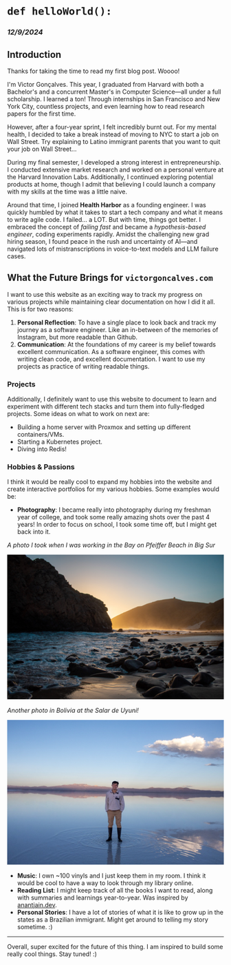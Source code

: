 # `def helloWorld():`

### *12/9/2024*

## Introduction

Thanks for taking the time to read my first blog post. Woooo!

I'm Victor Gonçalves. This year, I graduated from Harvard with both a Bachelor's and a concurrent Master's in Computer Science—all under a full scholarship. I learned a ton! Through internships in San Francisco and New York City, countless projects, and even learning how to read research papers for the first time.

However, after a four-year sprint, I felt incredibly burnt out. For my mental health, I decided to take a break instead of moving to NYC to start a job on Wall Street. Try explaining to Latino immigrant parents that you want to quit your job on Wall Street...

During my final semester, I developed a strong interest in entrepreneurship. I conducted extensive market research and worked on a personal venture at the Harvard Innovation Labs. Additionally, I continued exploring potential products at home, though I admit that believing I could launch a company with my skills at the time was a little naive.

Around that time, I joined **Health Harbor** as a founding engineer. I was quickly humbled by what it takes to start a tech company and what it means to write agile code. I failed... a LOT. But with time, things got better. I embraced the concept of *failing fast* and became a *hypothesis-based engineer*, coding experiments rapidly. Amidst the challenging new grad hiring season, I found peace in the rush and uncertainty of AI—and navigated lots of mistranscriptions in voice-to-text models and LLM failure cases.

## What the Future Brings for `victorgoncalves.com`

I want to use this website as an exciting way to track my progress on various projects while maintaining clear documentation on how I did it all. This is for two reasons:

1. **Personal Reflection**: To have a single place to look back and track my journey as a software engineer. Like an in-between of the memories of Instagram, but more readable than Github.
2. **Communication**: At the foundations of my career is my belief towards excellent communication. As a software engineer, this comes with writing clean code, and excellent documentation. I want to use my projects as practice of writing readable things.

### Projects

Additionally, I definitely want to use this website to document to learn and experiment with different tech stacks and turn them into fully-fledged projects. Some ideas on what to work on next are:

- Building a home server with Proxmox and setting up different containers/VMs.
- Starting a Kubernetes project.
- Diving into Redis!

### Hobbies & Passions
I think it would be really cool to expand my hobbies into the website and create interactive portfolios for my various hobbies. Some examples would be:

- **Photography**: I became really into photography during my freshman year of college, and took some really amazing shots over the past 4 years! In order to focus on school, I took some time off, but I might get back into it.

*A photo I took when I was working in the Bay on Pfeiffer Beach in Big Sur*

![Pfeiffer Beach Big Sur](/blog/photos/hello-world/big_sur.jpeg "Pfeiffer Beach Big Sur")

*Another photo in Bolivia at the Salar de Uyuni!*

![Salar de Uyuni](/blog/photos/hello-world/uyuni.jpeg "Salar de Uyuni")

- **Music**: I own ~100 vinyls and I just keep them in my room. I think it would be cool to have a way to look through my library online.
- **Reading List**: I might keep track of all the books I want to read, along with summaries and learnings year-to-year. Was inspired by [anantjain.dev](https://anantjain.dev "Anant Jain's Personal Website").
- **Personal Stories**: I have a lot of stories of what it is like to grow up in the states as a Brazilian immigrant. Might get around to telling my story sometime. :)

---

Overall, super excited for the future of this thing. I am inspired to build some really cool things. Stay tuned! :)